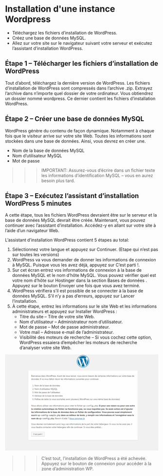 # Installation d'une instance Wordpress

- Téléchargez les fichiers d’installation de WordPress.
- Créez une base de données MySQL.
- Allez sur votre site sur le navigateur suivant votre serveur et exécutez l’assistant d’installation WordPress.


## Étape 1 – Télécharger les fichiers d’installation de WordPress
Tout d’abord, téléchargez la dernière version de WordPress. 
Les fichiers d’installation de WordPress sont compressés dans l’archive .zip. 
Extrayez l’archive dans n’importe quel dossier de votre ordinateur. 
Vous obtiendrez un dossier nommé wordpress. Ce dernier contient les fichiers d’installation WordPress.

## Étape 2 – Créer une base de données MySQL

WordPress génère du contenu de façon dynamique. Notamment à chaque fois que le visiteur arrive sur votre site Web. 
Toutes les informations sont stockées dans une base de données. Ainsi, vous devrez en créer une.

- Nom de la base de données MySQL
- Nom d’utilisateur MySQL
- Mot de passe

>>> IMPORTANT: Assurez-vous d’écrire dans un fichier texte les informations d’identification MySQL – vous en aurez besoin plus tard.

## Étape 3 – Exécutez l’assistant d’installation WordPress 5 minutes

A cette étape, tous les fichiers WordPress devraient être sur le serveur et la base de données MySQL devrait être créée. 
Maintenant, vous pouvez continuer avec l’assistant d’installation. Accédez-y en allant sur votre site à l’aide d’un navigateur Web.

L’assistant d’installation WordPress contient 5 étapes au total:

1. Sélectionnez votre langue et appuyez sur Continuer. (Etape qui n’est pas sur toutes les versions)
2. WordPress va vous demander de donner les informations de connexion à MySQL. Puisque vous les avez déjà, appuyez sur C’est parti !.
3. Sur cet écran entrez vos informations de connexion à la base de données MySQL et le nom d’hôte MySQL. Vous pouvez vérifier quel est votre nom d’hôte sur Hostinger dans la section Bases de données . 
Appuyez sur le bouton Envoyer une fois que vous avez terminé.
4. WordPress vérifiera s’il est possible de se connecter à la base de données MySQL. S’il n’y a pas d’erreurs, appuyez sur Lancer l’installation.
5. À cette étape, entrez les informations sur le site Web et les informations administrateurs et appuyez sur Installer WordPress :
    - Titre du site – Titre de votre site Web.
    - Nom d’utilisateur – Administrateur nom d’utilisateur.
    - Mot de passe – Mot de passe administrateur.
    - Votre mail – Adresse e-mail de l’administrateur.
    - Visibilité des moteurs de recherche – Si vous cochez cette option, WordPress essaiera d’empêcher les moteurs de recherche d’analyser votre site Web.

![installation](img/installation-wordpress-1.gif)

>>> C’est tout, l’installation de WordPress a été achevée. Appuyez sur le bouton de connexion pour accéder à la zone d’administration WP.